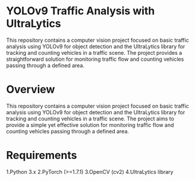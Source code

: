 # YOLOv9 Traffic Analysis with UltraLytics
This repository contains a computer vision project focused on basic traffic analysis using YOLOv9 for object detection and the UltraLytics library for tracking and counting vehicles in a traffic scene. The project provides a straightforward solution for monitoring traffic flow and counting vehicles passing through a defined area.
# Overview
This repository contains a computer vision project focused on basic traffic analysis using YOLOv9 for object detection and the UltraLytics library for tracking and counting vehicles in a traffic scene. The project aims to provide a simple yet effective solution for monitoring traffic flow and counting vehicles passing through a defined area.
# Requirements
1.Python 3.x
2.PyTorch (>=1.7.1)
3.OpenCV (cv2)
4.UltraLytics library

